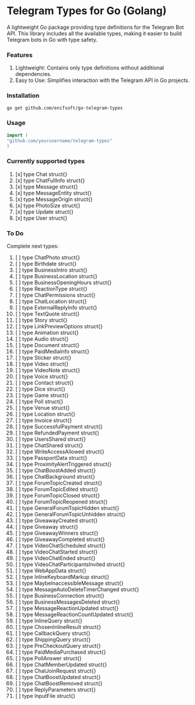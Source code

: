# Telegram Types for Go (Golang)

A lightweight Go package providing type definitions for the Telegram Bot API. This library includes all the available
types, making it easier to build Telegram bots in Go with type safety.

### Features

1. Lightweight: Contains only type definitions without additional dependencies.
1. Easy to Use: Simplifies interaction with the Telegram API in Go projects.

### Installation

```bash
go get github.com/enifsoft/go-telegram-types
```

### Usage

```go
import (
"github.com/yourusername/telegram-types"
)
```

### Currently supported types

1. [x] type Chat struct{}
1. [x] type ChatFullInfo struct{}
1. [x] type Message struct{}
1. [x] type MessageEntity struct{}
1. [x] type MessageOrigin struct{}
1. [x] type PhotoSize struct{}
1. [x] type Update struct{}
1. [x] type User struct{}

### To Do

Complete next types:

1. [ ] type ChatPhoto struct{}
1. [ ] type Birthdate struct{}
1. [ ] type BusinessIntro struct{}
1. [ ] type BusinessLocation struct{}
1. [ ] type BusinessOpeningHours struct{}
1. [ ] type ReactionType struct{}
1. [ ] type ChatPermissions struct{}
1. [ ] type ChatLocation struct{}
1. [ ] type ExternalReplyInfo struct{}
1. [ ] type TextQuote struct{}
1. [ ] type Story struct{}
1. [ ] type LinkPreviewOptions struct{}
1. [ ] type Animation struct{}
1. [ ] type Audio struct{}
1. [ ] type Document struct{}
1. [ ] type PaidMediaInfo struct{}
1. [ ] type Sticker struct{}
1. [ ] type Video struct{}
1. [ ] type VideoNote struct{}
1. [ ] type Voice struct{}
1. [ ] type Contact struct{}
1. [ ] type Dice struct{}
1. [ ] type Game struct{}
1. [ ] type Poll struct{}
1. [ ] type Venue struct{}
1. [ ] type Location struct{}
1. [ ] type Invoice struct{}
1. [ ] type SuccessfulPayment struct{}
1. [ ] type RefundedPayment struct{}
1. [ ] type UsersShared struct{}
1. [ ] type ChatShared struct{}
1. [ ] type WriteAccessAllowed struct{}
1. [ ] type PassportData struct{}
1. [ ] type ProximityAlertTriggered struct{}
1. [ ] type ChatBoostAdded struct{}
1. [ ] type ChatBackground struct{}
1. [ ] type ForumTopicCreated struct{}
1. [ ] type ForumTopicEdited struct{}
1. [ ] type ForumTopicClosed struct{}
1. [ ] type ForumTopicReopened struct{}
1. [ ] type GeneralForumTopicHidden struct{}
1. [ ] type GeneralForumTopicUnhidden struct{}
1. [ ] type GiveawayCreated struct{}
1. [ ] type Giveaway struct{}
1. [ ] type GiveawayWinners struct{}
1. [ ] type GiveawayCompleted struct{}
1. [ ] type VideoChatScheduled struct{}
1. [ ] type VideoChatStarted struct{}
1. [ ] type VideoChatEnded struct{}
1. [ ] type VideoChatParticipantsInvited struct{}
1. [ ] type WebAppData struct{}
1. [ ] type InlineKeyboardMarkup struct{}
1. [ ] type MaybeInaccessibleMessage struct{}
1. [ ] type MessageAutoDeleteTimerChanged struct{}
1. [ ] type BusinessConnection struct{}
1. [ ] type BusinessMessagesDeleted struct{}
1. [ ] type MessageReactionUpdated struct{}
1. [ ] type MessageReactionCountUpdated struct{}
1. [ ] type InlineQuery struct{}
1. [ ] type ChosenInlineResult struct{}
1. [ ] type CallbackQuery struct{}
1. [ ] type ShippingQuery struct{}
1. [ ] type PreCheckoutQuery struct{}
1. [ ] type PaidMediaPurchased struct{}
1. [ ] type PollAnswer struct{}
1. [ ] type ChatMemberUpdated struct{}
1. [ ] type ChatJoinRequest struct{}
1. [ ] type ChatBoostUpdated struct{}
1. [ ] type ChatBoostRemoved struct{}
1. [ ] type ReplyParameters struct{}
1. [ ] type InputFile struct{}